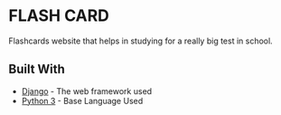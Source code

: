 # FLASH CARD 
Flashcards website that helps in studying for a really big test in school.
## Built With
* [Django](https://docs.djangoproject.com/en/3.0/) - The web framework used
* [Python 3](https://docs.python.org/3/) - Base Language Used